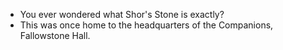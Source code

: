 - You ever wondered what Shor's Stone is exactly?
- This was once home to the headquarters of the Companions, Fallowstone Hall.

